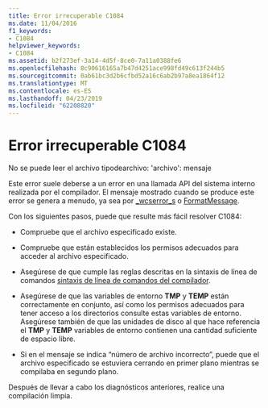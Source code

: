 ```yaml
---
title: Error irrecuperable C1084
ms.date: 11/04/2016
f1_keywords:
- C1084
helpviewer_keywords:
- C1084
ms.assetid: b2f273ef-3a14-4d5f-8ce0-7a11a0388fe6
ms.openlocfilehash: 8c90616165a7b47d4251ace998fd49c613f244b5
ms.sourcegitcommit: 0ab61bc3d2b6cfbd52a16c6ab2b97a8ea1864f12
ms.translationtype: MT
ms.contentlocale: es-ES
ms.lasthandoff: 04/23/2019
ms.locfileid: "62208820"
---
```

# <a name="fatal-error-c1084"></a>Error irrecuperable C1084

No se puede leer el archivo tipodearchivo: 'archivo': mensaje

Este error suele deberse a un error en una llamada API del sistema interno realizada por el compilador. El mensaje mostrado cuando se produce este error se genera a menudo, ya sea por [_wcserror_s](../../c-runtime-library/reference/strerror-s-strerror-s-wcserror-s-wcserror-s.md) o [FormatMessage](/windows/desktop/api/winbase/nf-winbase-formatmessage).

Con los siguientes pasos, puede que resulte más fácil resolver C1084:

- Compruebe que el archivo especificado existe.

- Compruebe que están establecidos los permisos adecuados para acceder al archivo especificado.

- Asegúrese de que cumple las reglas descritas en la sintaxis de línea de comandos [sintaxis de línea de comandos del compilador](../../build/reference/compiler-command-line-syntax.md).

- Asegúrese de que las variables de entorno **TMP** y **TEMP** están correctamente en conjunto, así como los permisos adecuados para tener acceso a los directorios consulte estas variables de entorno. Asegúrese también de que las unidades de disco al que hace referencia el **TMP** y **TEMP** variables de entorno contienen una cantidad suficiente de espacio libre.

- Si en el mensaje se indica “número de archivo incorrecto”, puede que el archivo especificado se estuviera cerrando en primer plano mientras se compilaba en segundo plano.

Después de llevar a cabo los diagnósticos anteriores, realice una compilación limpia.